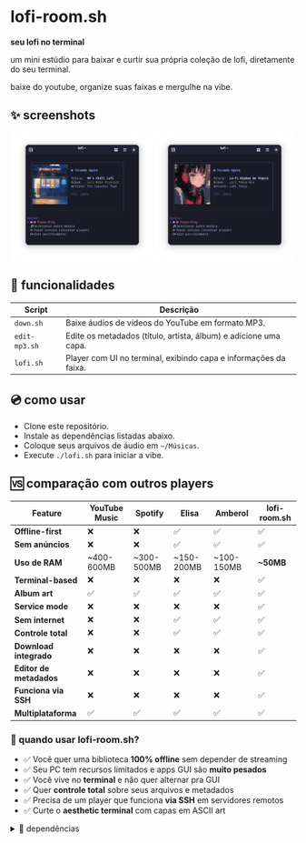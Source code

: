 # lofi-room.sh

**seu lofi no terminal**

<p>
  um mini estúdio para baixar e curtir sua própria coleção de lofi, diretamente do seu terminal.
</p>
<p>
  baixe do youtube, organize suas faixas e mergulhe na vibe.
</p>

## ✨ screenshots

<p align="center">
  <img src="./images/90's_lofi.png" width="49%">
  <img src="./images/tokyo_lofi.png" width="49%">
</p> 

## 🚀 funcionalidades

| Script | Descrição |
| --- | --- |
| `down.sh` | Baixe áudios de vídeos do YouTube em formato MP3. |
| `edit-mp3.sh` | Edite os metadados (título, artista, álbum) e adicione uma capa. |
| `lofi.sh` | Player com UI no terminal, exibindo capa e informações da faixa. |

## 💿 como usar

-  Clone este repositório.
-  Instale as dependências listadas abaixo.
-  Coloque seus arquivos de áudio em `~/Músicas`.
-  Execute `./lofi.sh` para iniciar a vibe.

## 🆚 comparação com outros players

| Feature | YouTube Music | Spotify | Elisa | Amberol | lofi-room.sh |
|---------|---------------|---------|-------|---------|--------------|
| **Offline-first** | ❌ | ❌ | ✅ | ✅ | ✅ |
| **Sem anúncios** | ❌ | ❌ | ✅ | ✅ | ✅ |
| **Uso de RAM** | ~400-600MB | ~300-500MB | ~150-200MB | ~100-150MB | **~50MB** |
| **Terminal-based** | ❌ | ❌ | ❌ | ❌ | ✅ |
| **Album art** | ✅ | ✅ | ✅ | ✅ | ✅ |
| **Service mode** | ❌ | ❌ | ❌ | ❌ | ✅ |
| **Sem internet** | ❌ | ❌ | ✅ | ✅ | ✅ |
| **Controle total** | ❌ | ❌ | ✅ | ✅ | ✅ |
| **Download integrado** | ❌ | ❌ | ❌ | ❌ | ✅ |
| **Editor de metadados** | ❌ | ❌ | ❌ | ❌ | ✅ |
| **Funciona via SSH** | ❌ | ❌ | ❌ | ❌ | ✅ |
| **Multiplataforma** | ✅ | ✅ | ✅ | ✅ | ✅ |

### 🎯 quando usar lofi-room.sh?

- ✅ Você quer uma biblioteca **100% offline** sem depender de streaming
- ✅ Seu PC tem recursos limitados e apps GUI são **muito pesados**
- ✅ Você vive no **terminal** e não quer alternar pra GUI
- ✅ Quer **controle total** sobre seus arquivos e metadados
- ✅ Precisa de um player que funciona **via SSH** em servidores remotos
- ✅ Curte o **aesthetic terminal** com capas em ASCII art

<details>
  <summary>🔧 dependências</summary>
  
  * `mpv` (o player de áudio)
  * `yt-dlp` (para baixar do YouTube)
  * `ffmpeg` (para edição de metadados e extração de capa)
  * `gum` (para a interface no terminal)
  * `chafa` (para exibir a arte do álbum no terminal)
  * `jq` (para processar dados JSON dos metadados)
  * `dbus-send` (para controlar o player)

</details>
